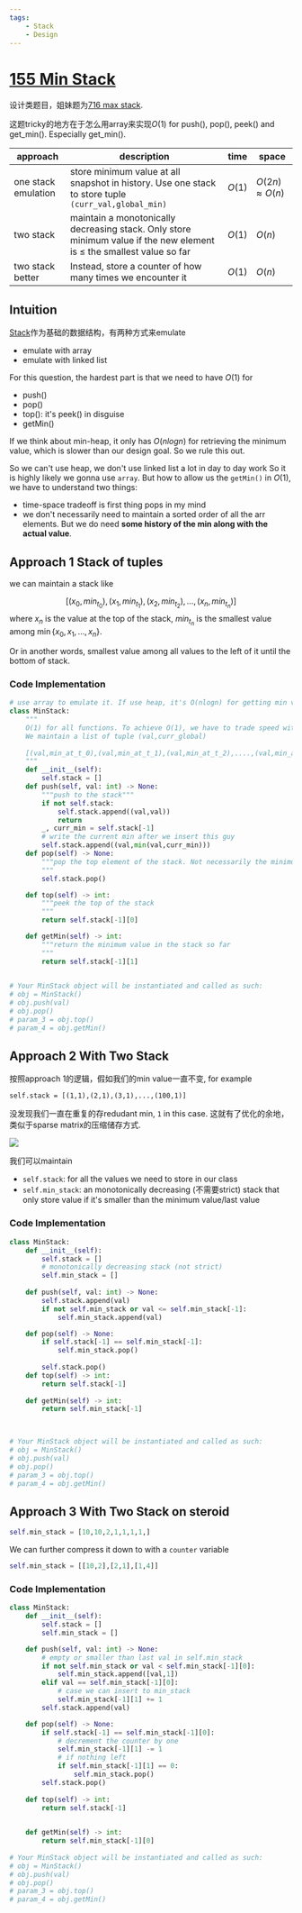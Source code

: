 ```yaml
---
tags:
    - Stack
    - Design
---
```

# [155 Min Stack](https://leetcode.com/problems/min-stack/description/)

设计类题目，姐妹题为[716 max stack](https://leetcode.com/problems/max-stack/description/?envType=company&envId=lyft&favoriteSlug=lyft-all). 

这题tricky的地方在于怎么用array来实现$O(1)$ for push(), pop(), peek() and get_min(). Especially get_min().

|approach|description|time|space|
|-|-|-|-|
|one stack emulation|store minimum value at all snapshot in history. Use one stack to store tuple `(curr_val,global_min)`|$O(1)$|$O(2n)\approx O(n)$|
|two stack|maintain a monotonically decreasing stack. Only store minimum value if the new element is $\leq$ the smallest value so far|$O(1)$|$O(n)$|
|two stack better|Instead, store a counter of how many times we encounter it|$O(1)$|$O(n)$|

## Intuition

[Stack](../../data_structure/stack/index.md)作为基础的数据结构，有两种方式来emulate

- emulate with array
- emulate with linked list

For this question, the hardest part is that we need to have $O(1)$ for 

- push()
- pop()
- top(): it's peek() in disguise
- getMin()

If we think about min-heap, it only has $O(nlogn)$ for retrieving the minimum value, which is slower than our design goal. So we rule this out.

So we can't use heap, we don't use linked list a lot in day to day work So it is highly likely we gonna use `array`. But how to allow us the `getMin()` in $O(1)$, we have to understand two things:

- time-space tradeoff is first thing pops in my mind
- we don't necessarily need to maintain a sorted order of all the arr elements. But we do need **some history of the min along with the actual value**.


## Approach 1 Stack of tuples

we can maintain a stack like

$$
\begin{equation}
[(x_0,min_{t_{0}}),(x_1,min_{t_{1}}),(x_2,min_{t_{2}}),\dots,(x_n,min_{t_{n}})]
\end{equation}
$$
where $x_n$ is the value at the top of the stack, $min_{t_{n}}$ is the smallest value among $\min \{ x_0, x_1, \dots, x_n \}$.

Or in another words, smallest value among all values to the left of it until the bottom of stack.

### Code Implementation

```python
# use array to emulate it. If use heap, it's O(nlogn) for getting min value, not good
class MinStack:
    """
    O(1) for all functions. To achieve O(1), we have to trade speed with space.
    We maintain a list of tuple (val,curr_global)
    
    [(val,min_at_t_0),(val,min_at_t_1),(val,min_at_t_2),....,(val,min_at_t_n)]
    """
    def __init__(self):
        self.stack = []
    def push(self, val: int) -> None:
        """push to the stack"""
        if not self.stack:
            self.stack.append((val,val))
            return
        _, curr_min = self.stack[-1]
        # write the current min after we insert this guy
        self.stack.append((val,min(val,curr_min)))
    def pop(self) -> None:
        """pop the top element of the stack. Not necessarily the minimum element
        """
        self.stack.pop()

    def top(self) -> int:
        """peek the top of the stack
        """
        return self.stack[-1][0]

    def getMin(self) -> int:
        """return the minimum value in the stack so far
        """
        return self.stack[-1][1]
        

# Your MinStack object will be instantiated and called as such:
# obj = MinStack()
# obj.push(val)
# obj.pop()
# param_3 = obj.top()
# param_4 = obj.getMin()
```

## Approach 2 With Two Stack

按照approach 1的逻辑，假如我们的min value一直不变, for example

`self.stack = [(1,1),(2,1),(3,1),...,(100,1)]`

没发现我们一直在重复的存redudant min, `1` in this case. 这就有了优化的余地，类似于sparse matrix的压缩储存方式. 

![](https://images.javatpoint.com/ds/images/sparse-matrix7.png)

我们可以maintain 

- `self.stack`: for all the values we need to store in our class
- `self.min_stack`: an monotonically decreasing (不需要strict) stack that only store value if it's smaller than the minimum value/last value


### Code Implementation

```python
class MinStack:
    def __init__(self):
        self.stack = []
        # monotonically decreasing stack (not strict)
        self.min_stack = []
        
    def push(self, val: int) -> None:
        self.stack.append(val)
        if not self.min_stack or val <= self.min_stack[-1]:
            self.min_stack.append(val)

    def pop(self) -> None:
        if self.stack[-1] == self.min_stack[-1]:
            self.min_stack.pop()
        
        self.stack.pop()
    def top(self) -> int:
        return self.stack[-1]
        
    def getMin(self) -> int:
        return self.min_stack[-1]
        


# Your MinStack object will be instantiated and called as such:
# obj = MinStack()
# obj.push(val)
# obj.pop()
# param_3 = obj.top()
# param_4 = obj.getMin()
```

## Approach 3 With Two Stack on steroid

```python
self.min_stack = [10,10,2,1,1,1,1,]
```

We can further compress it down to with a `counter` variable

```python
self.min_stack = [[10,2],[2,1],[1,4]]
```

### Code Implementation

```python
class MinStack:
    def __init__(self):
        self.stack = []
        self.min_stack = []

    def push(self, val: int) -> None:
        # empty or smaller than last val in self.min_stack
        if not self.min_stack or val < self.min_stack[-1][0]:
            self.min_stack.append([val,1])
        elif val == self.min_stack[-1][0]:
            # case we can insert to min_stack
            self.min_stack[-1][1] += 1
        self.stack.append(val)

    def pop(self) -> None:
        if self.stack[-1] == self.min_stack[-1][0]:
            # decrement the counter by one
            self.min_stack[-1][1] -= 1
            # if nothing left
            if self.min_stack[-1][1] == 0:
                self.min_stack.pop()
        self.stack.pop()
        
    def top(self) -> int:
        return self.stack[-1]
        

    def getMin(self) -> int:
        return self.min_stack[-1][0]
    
# Your MinStack object will be instantiated and called as such:
# obj = MinStack()
# obj.push(val)
# obj.pop()
# param_3 = obj.top()
# param_4 = obj.getMin()
```